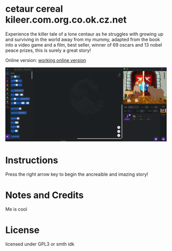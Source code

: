 # cetaur cereal kileer.com.org.co.ok.cz.net
Experience the killer tale of a lone centaur as he struggles with growing up and surviving in the world away from my mummy, adapted from the book into a video game and a film, best seller, winner of 69 oscars and 13 nobel peace prizes, this is surely a great story!

Online version: [working online version](https://scratch.mit.edu/projects/546050538/)

![screenshot](./screenshot.png)

# Instructions
Press the right arrow key to begin the ancreaible and imazing story!

# Notes and Credits
Me is cool

# License
licensed under GPL3 or smth idk
